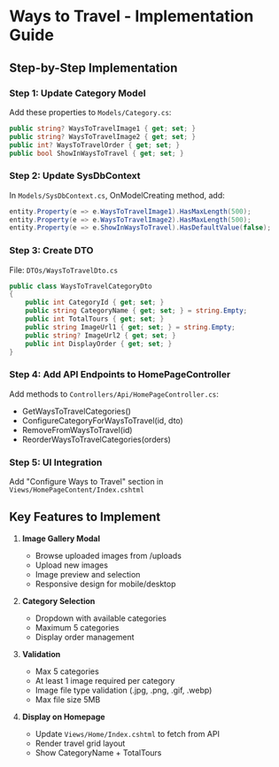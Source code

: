 # Ways to Travel - Implementation Guide

## Step-by-Step Implementation

### Step 1: Update Category Model
Add these properties to `Models/Category.cs`:
```csharp
public string? WaysToTravelImage1 { get; set; }
public string? WaysToTravelImage2 { get; set; }
public int? WaysToTravelOrder { get; set; }
public bool ShowInWaysToTravel { get; set; }
```

### Step 2: Update SysDbContext
In `Models/SysDbContext.cs`, OnModelCreating method, add:
```csharp
entity.Property(e => e.WaysToTravelImage1).HasMaxLength(500);
entity.Property(e => e.WaysToTravelImage2).HasMaxLength(500);
entity.Property(e => e.ShowInWaysToTravel).HasDefaultValue(false);
```

### Step 3: Create DTO
File: `DTOs/WaysToTravelDto.cs`
```csharp
public class WaysToTravelCategoryDto
{
    public int CategoryId { get; set; }
    public string CategoryName { get; set; } = string.Empty;
    public int TotalTours { get; set; }
    public string ImageUrl1 { get; set; } = string.Empty;
    public string? ImageUrl2 { get; set; }
    public int DisplayOrder { get; set; }
}
```

### Step 4: Add API Endpoints to HomePageController
Add methods to `Controllers/Api/HomePageController.cs`:
- GetWaysToTravelCategories()
- ConfigureCategoryForWaysToTravel(id, dto)
- RemoveFromWaysToTravel(id)
- ReorderWaysToTravelCategories(orders)

### Step 5: UI Integration
Add "Configure Ways to Travel" section in `Views/HomePageContent/Index.cshtml`

## Key Features to Implement

1. **Image Gallery Modal**
   - Browse uploaded images from /uploads
   - Upload new images
   - Image preview and selection
   - Responsive design for mobile/desktop

2. **Category Selection**
   - Dropdown with available categories
   - Maximum 5 categories
   - Display order management

3. **Validation**
   - Max 5 categories
   - At least 1 image required per category
   - Image file type validation (.jpg, .png, .gif, .webp)
   - Max file size 5MB

4. **Display on Homepage**
   - Update `Views/Home/Index.cshtml` to fetch from API
   - Render travel grid layout
   - Show CategoryName + TotalTours
